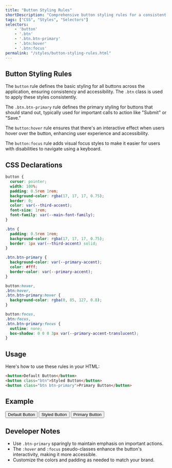 ```yaml
---
title: "Button Styling Rules"
shortDescription: "Comprehensive button styling rules for a consistent and professional interface."
tags: ["CSS", "Styles", "Selectors"]
selectors:
    - 'button'
    - '.btn'
    - '.btn.btn-primary'
    - '.btn:hover'
    - '.btn:focus'
permalink: "/styles/button-styling-rules.html"
---
```


## Button Styling Rules

The `button` rule defines the basic styling for all buttons across the application, ensuring consistency and accessibility. The `.btn` class is used to apply these styles consistently.

The `.btn.btn-primary` rule defines the primary styling for buttons that should stand out, typically used for important calls to action like "Submit" or "Save."

The `button:hover` rule ensures that there's an interactive effect when users hover over the button, enhancing user experience and accessibility.

The `button:focus` rule adds visual focus styles to make it easier for users with disabilities to navigate using a keyboard.

## CSS Declarations

```css
button {
  cursor: pointer;
  width: 100%;
  padding: 0.5rem 1rem;
  background-color: rgba(17, 17, 17, 0.75);
  border: 0;
  color: var(--third-accent);
  font-size: 1rem;
  font-family: var(--main-font-family);
}

.btn {
  padding: 0.5rem 1rem;
  background-color: rgba(17, 17, 17, 0.75);
  border: 1px var(--third-accent) solid;
}

.btn.btn-primary {
  background-color: var(--primary-accent);
  color: #fff;
  border-color: var(--primary-accent);
}

button:hover,
.btn:hover,
.btn.btn-primary:hover {
  background-color: rgba(0, 85, 127, 0.8);
}

button:focus,
.btn:focus,
.btn.btn-primary:focus {
  outline: none;
  box-shadow: 0 0 0 3px var(--primary-accent-translucent);
}
```

## Usage

Here's how to use these rules in your HTML:

```html
<button>Default Button</button>
<button class="btn">Styled Button</button>
<button class="btn btn-primary">Primary Button</button>
```

## Example

<div class="example-container">
    <button>Default Button</button>
    <button class="btn">Styled Button</button>
    <button class="btn btn-primary">Primary Button</button>
</div>

## Developer Notes

- Use `.btn-primary` sparingly to maintain emphasis on important actions.
- The `:hover` and `:focus` pseudo-classes enhance the button's interactivity, making it more accessible.
- Customize the colors and padding as needed to match your brand.
